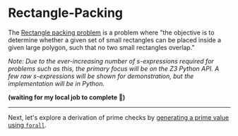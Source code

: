 # Rectangle-Packing

The [Rectangle packing problem](https://en.wikipedia.org/wiki/Rectangle_packing) is a problem where "the objective is to determine whether a given set of small rectangles can be placed inside a given large polygon, such that no two small rectangles overlap."

_Note: Due to the ever-increasing number of s-expressions required for problems such as this, the primary focus will be on the Z3 Python API. A few raw s-expressions will be shown for demonstration, but the implementation will be in Python._

**(waiting for my local job to complete 🤔)**

---

Next, let's explore a derivation of prime checks by [generating a prime value using `forall`](/09%20Forall.md).
